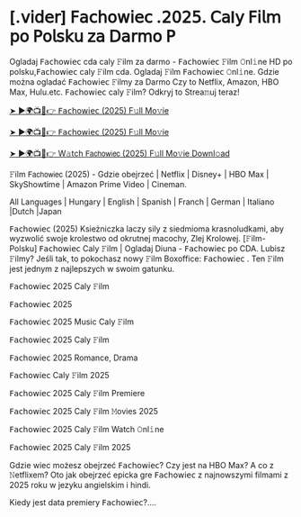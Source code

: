 # [.𝗏𝗂𝖽𝖾𝗋] 𝖥𝖺𝖼𝗁𝗈𝗐𝗂𝖾𝖼 .𝟤𝟢𝟤𝟧. 𝖢𝖺l𝗒 𝖥𝗂𝗅𝗆 𝗉𝗈 𝖯𝗈𝗅𝗌𝗄𝗎 𝗓𝖺 𝖣𝖺𝗋𝗆𝗈 𝖯
Ogladaj 𝖥𝖺𝖼𝗁𝗈𝗐𝗂𝖾𝖼 cda caly 𝙵ilm za darmo - 𝖥𝖺𝖼𝗁𝗈𝗐𝗂𝖾𝖼 𝙵ilm 𝙾nl𝚒ne HD po polsku,𝖥𝖺𝖼𝗁𝗈𝗐𝗂𝖾𝖼 caly 𝙵ilm cda. Ogladaj 𝙵ilm 𝖥𝖺𝖼𝗁𝗈𝗐𝗂𝖾𝖼 𝙾nl𝚒ne. Gdzie można ogladać 𝖥𝖺𝖼𝗁𝗈𝗐𝗂𝖾𝖼 𝙵ilmy za Darmo Czy to Netflix, Amazon, HBO Max, Hulu.etc. 𝖥𝖺𝖼𝗁𝗈𝗐𝗂𝖾𝖼 caly 𝙵ilm? Odkryj to Strea𝚖uj teraz!

[➤ ►🌍📺📱👉 𝖥𝖺𝖼𝗁𝗈𝗐𝗂𝖾𝖼 (2025) F𝚞ll Mo𝚟ie](https://r-movies.com/pl/movie/1197306/a-working-man-gitsu)

[➤ ►🌍📺📱👉 𝖥𝖺𝖼𝗁𝗈𝗐𝗂𝖾𝖼 (2025) F𝚞ll Mo𝚟ie](https://r-movies.com/pl/movie/1197306/a-working-man-gitsu)

[➤ ►🌍📺📱👉 W𝚊tch 𝖥𝖺𝖼𝗁𝗈𝗐𝗂𝖾𝖼 (2025) F𝚞ll Mo𝚟ie Downl𝚘ad](https://r-movies.com/pl/movie/1197306/a-working-man-gitsu)

𝙵ilm 𝖥𝖺𝖼𝗁𝗈𝗐𝗂𝖾𝖼 (2025) - Gdzie obejrzeć | Netflix | Disney+ | HBO Max | SkyShowtime | Amazon Prime Video | Cineman.

All Languages | Hungary | English | Spanish | Franch | German | Italiano |Dutch |Japan

𝖥𝖺𝖼𝗁𝗈𝗐𝗂𝖾𝖼 (2025) Ksieżniczka laczy sily z siedmioma krasnoludkami, aby wyzwolić swoje krolestwo od okrutnej macochy, Zlej Krolowej. [𝙵ilm-Polsku] 𝖥𝖺𝖼𝗁𝗈𝗐𝗂𝖾𝖼 Caly 𝙵ilm | Ogladaj Diuna - 𝖥𝖺𝖼𝗁𝗈𝗐𝗂𝖾𝖼 po CDA. Lubisz 𝙵ilmy? Jeśli tak, to pokochasz nowy 𝙵ilm Boxoffice: 𝖥𝖺𝖼𝗁𝗈𝗐𝗂𝖾𝖼 . Ten 𝙵ilm jest jednym z najlepszych w swoim gatunku.

𝖥𝖺𝖼𝗁𝗈𝗐𝗂𝖾𝖼 2025 Caly 𝙵ilm

𝖥𝖺𝖼𝗁𝗈𝗐𝗂𝖾𝖼 2025

𝖥𝖺𝖼𝗁𝗈𝗐𝗂𝖾𝖼 2025 Music Caly 𝙵ilm

𝖥𝖺𝖼𝗁𝗈𝗐𝗂𝖾𝖼 2025 Caly 𝙵ilm

𝖥𝖺𝖼𝗁𝗈𝗐𝗂𝖾𝖼 2025 Romance, Drama

𝖥𝖺𝖼𝗁𝗈𝗐𝗂𝖾𝖼 Caly 𝙵ilm 2025

𝖥𝖺𝖼𝗁𝗈𝗐𝗂𝖾𝖼 2025 Caly 𝙵ilm Premiere

𝖥𝖺𝖼𝗁𝗈𝗐𝗂𝖾𝖼 2025 Caly 𝙵ilm 𝙼ovies 2025

𝖥𝖺𝖼𝗁𝗈𝗐𝗂𝖾𝖼 2025 Caly 𝙵ilm Watch 𝙾nl𝚒ne

𝖥𝖺𝖼𝗁𝗈𝗐𝗂𝖾𝖼 2025 Caly 𝙵ilm 2025

Gdzie wiec możesz obejrzeć 𝖥𝖺𝖼𝗁𝗈𝗐𝗂𝖾𝖼? Czy jest na HBO Max? A co z 𝙽etflixem? Oto jak obejrzeć epicka gre 𝖥𝖺𝖼𝗁𝗈𝗐𝗂𝖾𝖼 z najnowszymi filmami z 2025 roku w jezyku angielskim i hindi.

Kiedy jest data premiery 𝖥𝖺𝖼𝗁𝗈𝗐𝗂𝖾𝖼?....
